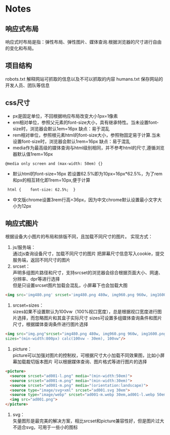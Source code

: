 # Notes
## 响应式布局
响应式时布局是指：弹性布局、弹性图片、媒体查询.根据浏览器的尺寸进行自由的变化和布局。

## 项目结构
robots.txt 解释网站可抓取的信息以及不可以抓取的内容
humans.txt 保存网站的开发人员、团队等信息

## css尺寸
+ px是固定单位，不回根据响应布局改变大小1px=1像素
+ em相对单位，参照父元素的font-size大小，具有继承特性。当未设置font-size时，浏览器会默认1em=16px
缺点：易于混乱
+ rem相对单位，参照根元素html的font-size大小，参照物固定易于计算.当未设置font-size时，浏览器会默认1rem=16px
缺点：易于混乱
+ media作为最高级的媒体查询与html级别相同，并不参考html的尺寸,遵循浏览器默认值1rem=16px
``` 
@media only screen and (max-width: 50em) {} 
```
+ 默认html的font-size=16px 若设置62.5%即为10px=16px*62.5%，为了rem和px的相互转化即1rem=10px,便于计算
 ```
  html {    font-size: 62.5%;  }	
 ```
+ 中文版chrome设置3rem行高=36px，因为中文chrome默认设置最小文字大小为12px

## 响应式图片
根据设备大小图片的布局和排版不同，且加载不同尺寸的图片。
实现方式：
1. js/服务端：  
通过js查询设备尺寸，加载不同尺寸的图片
把屏幕尺寸信息写入cookie，提交服务端，返回不同尺寸的图片
1. srcset：  
声明多组图片路径和尺寸，支持srcset的浏览器会综合根据页面大小、网速、分辨率、dpr等进行选择  
但是只设置srcset图片加载会混乱，小屏幕下也会加载大图 
 ```html
<img src='img480.png' srcset='img480.png 480w, img960.png 960w, img1600.png 1600w'/>
 ```
1. srcset+sizes：  
sizes如果不设置默认为100vw（100%视口宽度），总是根据视口宽度进行图片选择，而忽略图片和其盒子实际尺寸
sizes可设置多组媒体查询条件和图片尺寸，根据媒体查询条件进行图片选择
 ``` html
<img src="img.png"srcset="img480.png 480w, img960.png 960w, img1600.png 1600w"
sizes="(min-width:800px) calc(100vw - 30em), 100vw"/> 
 ```
1. picture：  
picture可以加强对图片的控制权，可根据尺寸大小加载不同效果图，比如小屏幕加载裁切版本图片
可以根据媒体查询、图片格式等进行图片的选择

``` HTML
<picture>
  <source srcset="ad001-l.png" media="(min-width:50em)">
  <source srcset="ad001-m.png" media="(min-width:30em)">
  <source srcset="ad001-m.png" media="(orientation:landscape)">
  <source type="image/svg+xml" srcset="ad001.svg 30em">
  <source type="image/webp" srcset="ad001-m.webp 30em,ad001-l.webp 50em,">
  <img src="ad001.png">
</picture> 
 ```
1. svg：  
矢量图形是最完美的解决方案，相比srcset和picture兼容性好，但是图片过大不适合svg，可用于一些小的图标







